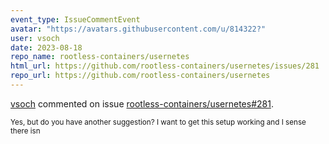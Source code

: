 ```yaml
---
event_type: IssueCommentEvent
avatar: "https://avatars.githubusercontent.com/u/814322?"
user: vsoch
date: 2023-08-18
repo_name: rootless-containers/usernetes
html_url: https://github.com/rootless-containers/usernetes/issues/281
repo_url: https://github.com/rootless-containers/usernetes
---
```


<a href='https://github.com/vsoch' target='_blank'>vsoch</a> commented on issue <a href='https://github.com/rootless-containers/usernetes/issues/281' target='_blank'>rootless-containers/usernetes#281</a>.

<small>Yes, but do you have another suggestion? I want to get this setup working and I sense there isn